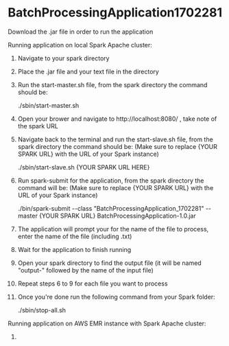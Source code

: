 # BatchProcessingApplication1702281

Download the .jar file in order to run the application

Running application on local Spark Apache cluster:

1. Navigate to your spark directory
2. Place the .jar file and your text file in the directory
3. Run the start-master.sh file, from the spark directory the command should be: 

      ./sbin/start-master.sh
      
4. Open your brower and navigate to http://localhost:8080/ , take note of the spark URL
5. Navigate back to the terminal and run the start-slave.sh file, from the spark directory the command should be: (Make sure to replace {YOUR SPARK URL} with the URL of your Spark instance)

      ./sbin/start-slave.sh {YOUR SPARK URL HERE} 

6. Run spark-submit for the application, from the spark directory the command will be: (Make sure to replace {YOUR SPARK URL} with the URL of your Spark instance)

      ./bin/spark-submit --class "BatchProcessingApplication_1702281" --master {YOUR SPARK URL} BatchProcessingApplication-1.0.jar
  
7. The application will prompt your for the name of the file to process, enter the name of the file (including .txt)
8. Wait for the application to finish running
9. Open your spark directory to find the output file (it will be named "output-" followed by the name of the input file)
10. Repeat steps 6 to 9 for each file you want to process
11. Once you're done run the following command from your Spark folder:

      ./sbin/stop-all.sh

Running application on AWS EMR instance with Spark Apache cluster:

1.
